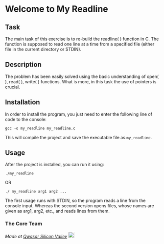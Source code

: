 # Welcome to My Readline

## Task
The main task of this exercise is to re-build the readline( ) function in C. The function is supposed to read one line at a time from a specified file (either file in the current directory or STDIN).

## Description
The problem has been easily solved using the basic understanding of open( ), read( ), write( ) functions. What is more, in this task the use of pointers is crucial.

## Installation
In order to install the program, you just need to enter the following line of code to the console:
```
gcc -o my_readline my_readline.c
```
This will compile the project and save the executable file as `my_readline`.

## Usage
After the project is installed, you can run it using:
```
./my_readline
```
OR
```
./ my_readline arg1 arg2 ...
```

The first usage runs with STDIN, so the program reads a line from the console input. Whereas the second version opens files, whose names are given as arg1, arg2, etc., and reads lines from them.

### The Core Team


<span><i>Made at <a href='https://qwasar.io'>Qwasar Silicon Valley</a></i></span>
<span><img alt='Qwasar Silicon Valley Logo' src='https://storage.googleapis.com/qwasar-public/qwasar-logo_50x50.png' width='20px'></span>

